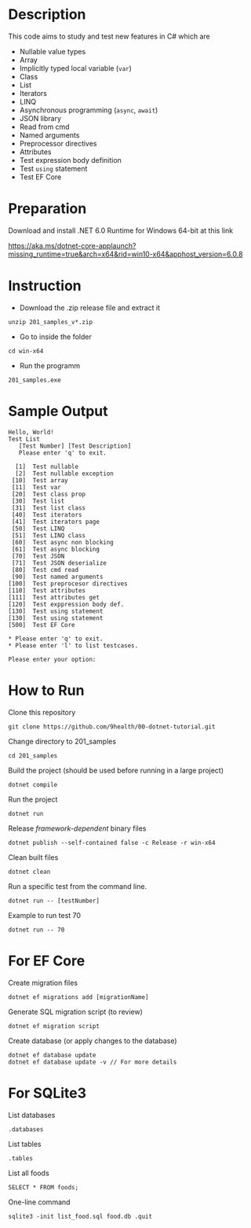 # Description

This code aims to study and test new features in C# which are

- Nullable value types
- Array
- Implicitly typed local variable (`var`)
- Class
- List
- Iterators
- LINQ
- Asynchronous programming (`async`, `await`)
- JSON library
- Read from cmd
- Named arguments
- Preprocessor directives
- Attributes
- Test expression body definition
- Test `using` statement
- Test EF Core

# Preparation

Download and install .NET 6.0 Runtime for Windows 64-bit at this link

https://aka.ms/dotnet-core-applaunch?missing_runtime=true&arch=x64&rid=win10-x64&apphost_version=6.0.8

# Instruction

- Download the .zip release file and extract it
```
unzip 201_samples_v*.zip
```

- Go to inside the folder
```
cd win-x64
```

- Run the programm
```
201_samples.exe
```

# Sample Output
```
Hello, World!
Test List
   [Test Number] [Test Description]
   Please enter 'q' to exit.

  [1]  Test nullable
  [2]  Test nullable exception
 [10]  Test array
 [11]  Test var
 [20]  Test class prop
 [30]  Test list
 [31]  Test list class
 [40]  Test iterators
 [41]  Test iterators page
 [50]  Test LINQ
 [51]  Test LINQ class
 [60]  Test async non blocking
 [61]  Test async blocking
 [70]  Test JSON
 [71]  Test JSON deserialize
 [80]  Test cmd read
 [90]  Test named arguments
[100]  Test preprocesor directives
[110]  Test attributes
[111]  Test attributes get
[120]  Test exppression body def.
[130]  Test using statement
[130]  Test using statement
[500]  Test EF Core

* Please enter 'q' to exit.
* Please enter 'l' to list testcases.

Please enter your option:
```

# How to Run
Clone this repository
```
git clone https://github.com/9health/00-dotnet-tutorial.git
```

Change directory to 201_samples
```
cd 201_samples
```

Build the project (should be used before running in a large project)
```
dotnet compile
```

Run the project
```
dotnet run
```

Release _framework-dependent_ binary files
```
dotnet publish --self-contained false -c Release -r win-x64
```

Clean built files
```
dotnet clean
```

Run a specific test from the command line.
```
dotnet run -- [testNumber]
```

Example to run test 70
```
dotnet run -- 70
```

# For EF Core
Create migration files
```
dotnet ef migrations add [migrationName]
```

Generate SQL migration script (to review)
```
dotnet ef migration script
```

Create database (or apply changes to the database)
```
dotnet ef database update
dotnet ef database update -v // For more details
```

# For SQLite3
List databases
```
.databases
```

List tables
```
.tables
```

List all foods
```
SELECT * FROM foods;
```

One-line command
```
sqlite3 -init list_food.sql food.db .quit
```
